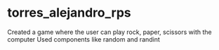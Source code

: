 # torres_alejandro_rps

Created a game where the user can play rock, paper, scissors with the computer
Used components like random and randint
